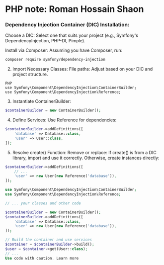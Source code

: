 # PHP note: Roman Hossain Shaon

### Dependency Injection Container (DIC) Installation:

Choose a DIC: Select one that suits your project (e.g., Symfony's DependencyInjection, PHP-DI, Pimple).

Install via Composer: Assuming you have Composer, run:

```Bash
composer require symfony/dependency-injection
```

2. Import Necessary Classes:
File paths: Adjust based on your DIC and project structure.
```
PHP
use Symfony\Component\DependencyInjection\ContainerBuilder;
use Symfony\Component\DependencyInjection\Reference;
```

3. Instantiate ContainerBuilder:
```php
$containerBuilder = new ContainerBuilder();
```

4. Define Services:
Use Reference for dependencies:

```PHP
$containerBuilder->addDefinitions([
    'database' => Database::class,
    'user' => User::class,
]);
```

5. Resolve create() Function:
Remove or replace: If create() is from a DIC library, import and use it correctly. Otherwise, create instances directly:

```PHP
$containerBuilder->addDefinitions([
    // ...
    'user' => new User(new Reference('database')),
]);
```

```PHP
use Symfony\Component\DependencyInjection\ContainerBuilder;
use Symfony\Component\DependencyInjection\Reference;

// ... your classes and other code

$containerBuilder = new ContainerBuilder();
$containerBuilder->addDefinitions([
    'database' => Database::class,
    'user' => new User(new Reference('database')),
]);

// Build the container and use services
$container = $containerBuilder->build();
$user = $container->get(User::class);
// ...
Use code with caution. Learn more
```